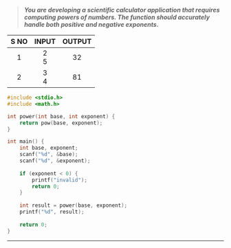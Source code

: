 > ***You are developing a scientific calculator application that requires computing powers of numbers. The function should accurately handle both positive and negative exponents.***

| S NO | INPUT  | OUTPUT |
| :--: | :----: | :----: |
|  1   | 2<br>5 |   32   |
|  2   | 3<br>4 |   81   |
```c
#include <stdio.h>
#include <math.h>

int power(int base, int exponent) {
    return pow(base, exponent);
}

int main() {
    int base, exponent;
    scanf("%d", &base);
    scanf("%d", &exponent);
    
    if (exponent < 0) {
        printf("invalid");
        return 0;
    }
    
    int result = power(base, exponent);
    printf("%d", result);
    
    return 0;
}

```
---
